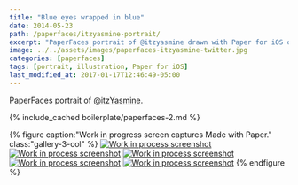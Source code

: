 ```yaml
---
title: "Blue eyes wrapped in blue"
date: 2014-05-23
path: /paperfaces/itzyasmine-portrait/
excerpt: "PaperFaces portrait of @itzyasmine drawn with Paper for iOS on an iPad."
image: ../../assets/images/paperfaces-itzyasmine-twitter.jpg
categories: [paperfaces]
tags: [portrait, illustration, Paper for iOS]
last_modified_at: 2017-01-17T12:46:49-05:00
---
```


PaperFaces portrait of [@itzYasmine](https://twitter.com/itzYasmine).

{% include_cached boilerplate/paperfaces-2.md %}

{% figure caption:"Work in progress screen captures Made with Paper." class:"gallery-3-col" %}
[![Work in process screenshot](../../assets/images/paperfaces-itzyasmine-process-1-600.jpg)](../../assets/images/paperfaces-itzyasmine-process-1-lg.jpg) [![Work in process screenshot](../../assets/images/paperfaces-itzyasmine-process-2-600.jpg)](../../assets/images/paperfaces-itzyasmine-process-2-lg.jpg) [![Work in process screenshot](../../assets/images/paperfaces-itzyasmine-process-3-600.jpg)](../../assets/images/paperfaces-itzyasmine-process-3-lg.jpg) [![Work in process screenshot](../../assets/images/paperfaces-itzyasmine-process-4-600.jpg)](../../assets/images/paperfaces-itzyasmine-process-4-lg.jpg) [![Work in process screenshot](../../assets/images/paperfaces-itzyasmine-process-5-600.jpg)](../../assets/images/paperfaces-itzyasmine-process-5-lg.jpg)
{% endfigure %}

